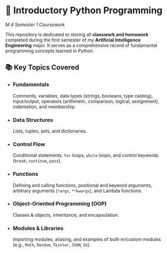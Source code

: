 # 🐍 Introductory Python Programming
*M.4 Semester 1 Coursework*

This repository is dedicated to storing all **classwork and homework** completed during the first semester of my **Artificial Intelligence Engineering** major. It serves as a comprehensive record of fundamental programming concepts learned in Python.

## 📚 Key Topics Covered

* ### **Fundamentals**
    Comments, variables, data types (strings, booleans, type casting), input/output, operators (arithmetic, comparison, logical, assignment), indentation, and membership.

* ### **Data Structures**
    Lists, tuples, sets, and dictionaries.

* ### **Control Flow**
    Conditional statements, `for` loops, `while` loops, and control keywords (`break`, `continue`, `pass`).

* ### **Functions**
    Defining and calling functions, positional and keyword arguments, arbitrary arguments (`*args`, `**kwargs`), and Lambda functions.

* ### **Object-Oriented Programming (OOP)**
    Classes & objects, inheritance, and encapsulation.

* ### **Modules & Libraries**
    Importing modules, aliasing, and examples of built-in/custom modules (e.g., `Math`, `Random`, `Tkinter`, `JSON`, `OS`).
